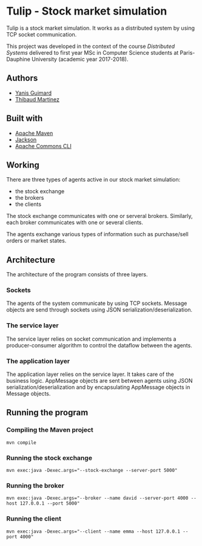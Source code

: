 # Tulip - Stock market simulation

Tulip is a stock market simulation. It works as a distributed system by using TCP socket communication.

This project was developed in the context of the course *Distributed Systems* delivered to first year MSc in Computer Science students at Paris-Dauphine University (academic year 2017-2018).

## Authors

* [Yanis Guimard](https://github.com/yanisguimard)
* [Thibaud Martinez](https://github.com/thibaudmartinez)

## Built with

* [Apache Maven](https://maven.apache.org/)
* [Jackson](https://github.com/FasterXML/jackson)
* [Apache Commons CLI](https://commons.apache.org/proper/commons-cli/)

## Working

There are three types of agents active in our stock market simulation: 
* the stock exchange
* the brokers
* the clients

The stock exchange communicates with one or serveral brokers. Similarly, each broker communicates with one or several clients.

The agents exchange various types of information such as purchase/sell orders or market states.

## Architecture

The architecture of the program consists of three layers.

### Sockets

The agents of the system communicate by using TCP sockets.
Message objects are send through sockets using JSON serialization/deserialization.

### The service layer

The service layer relies on socket communication and implements a producer-consumer algorithm to control the dataflow between the agents.

### The application layer

The application layer relies on the service layer. It takes care of the business logic. AppMessage objects are sent between agents using JSON serialization/deserialization and by encapsulating AppMessage objects in Message objects.

## Running the program

### Compiling the Maven project
```
mvn compile
```

### Running the stock exchange
```
mvn exec:java -Dexec.args="--stock-exchange --server-port 5000"
```

### Running the broker
```
mvn exec:java -Dexec.args="--broker --name david --server-port 4000 --host 127.0.0.1 --port 5000"
```

### Running the client
```
mvn exec:java -Dexec.args="--client --name emma --host 127.0.0.1 --port 4000"
```
